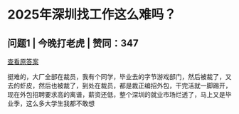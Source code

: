 # 2025年深圳找工作这么难吗？

## 问题1 | 今晚打老虎 | 赞同：347

[查看原答案](https://www.zhihu.com/question/1900224474881725931/answer/1920416286128727932)

挺难的，大厂全部在裁员，我有个同学，毕业去的字节游戏部门，然后被裁了，又去的虾皮，然后也被裁了，到处在裁员，都是裁正编招外包，干完活就一脚踢开，现在外包招聘要求高的离谱，薪资还低，整个深圳的就业市场烂透了，马上又是毕业季，这么多大学生我都不敢想
